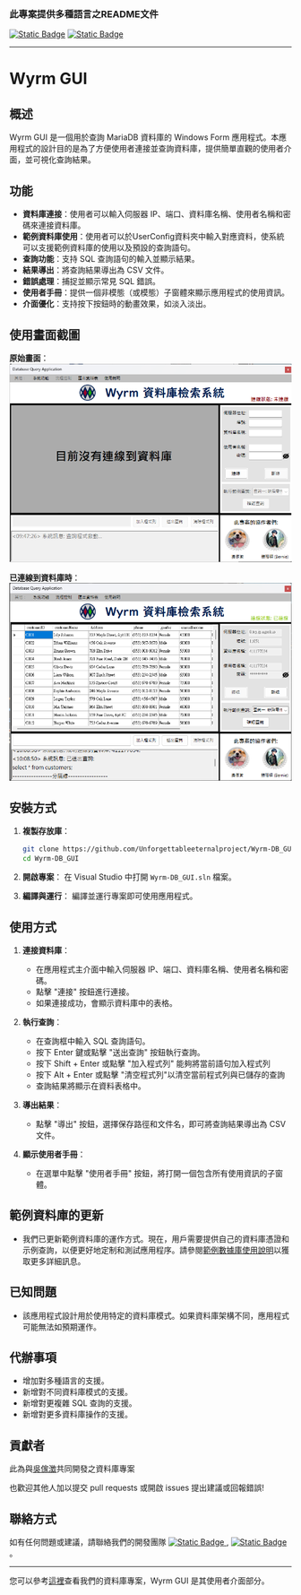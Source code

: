 ﻿### 此專案提供多種語言之README文件
[![Static Badge](https://img.shields.io/badge/lang-en-red)](https://github.com/Unforgettableeternalproject/Wyrm-DB_GUI-/blob/master/README.md) [![Static Badge](https://img.shields.io/badge/lang-zh--tw-yellow)](https://github.com/Unforgettableeternalproject/Wyrm-DB_GUI-/blob/master/README.zh-tw.md)

---

# Wyrm GUI

## 概述
Wyrm GUI 是一個用於查詢 MariaDB 資料庫的 Windows Form 應用程式。本應用程式的設計目的是為了方便使用者連接並查詢資料庫，提供簡單直觀的使用者介面，並可視化查詢結果。

## 功能
- **資料庫連接**：使用者可以輸入伺服器 IP、端口、資料庫名稱、使用者名稱和密碼來連接資料庫。
- **範例資料庫使用**：使用者可以於UserConfig資料夾中輸入對應資料，使系統可以支援範例資料庫的使用以及預設的查詢語句。
- **查詢功能**：支持 SQL 查詢語句的輸入並顯示結果。
- **結果導出**：將查詢結果導出為 CSV 文件。
- **錯誤處理**：捕捉並顯示常見 SQL 錯誤。
- **使用者手冊**：提供一個非模態（或模態）子窗體來顯示應用程式的使用資訊。
- **介面優化**：支持按下按鈕時的動畫效果，如淡入淡出。

## 使用畫面截圖

**原始畫面**：
![截圖](Resources/Snapshot_Disconnected.png)

**已連線到資料庫時**：
![截圖](Resources/User_Interface_Snapshot.png)

## 安裝方式
1. **複製存放庫**：
    ```bash
    git clone https://github.com/Unforgettableeternalproject/Wyrm-DB_GUI
    cd Wyrm-DB_GUI
    ```

2. **開啟專案**：
    在 Visual Studio 中打開 `Wyrm-DB_GUI.sln` 檔案。

3. **編譯與運行**：
    編譯並運行專案即可使用應用程式。

## 使用方式
1. **連接資料庫**：
    - 在應用程式主介面中輸入伺服器 IP、端口、資料庫名稱、使用者名稱和密碼。
    - 點擊 "連接" 按鈕進行連接。
    - 如果連接成功，會顯示資料庫中的表格。

2. **執行查詢**：
    - 在查詢框中輸入 SQL 查詢語句。
    - 按下 Enter 鍵或點擊 "送出查詢" 按鈕執行查詢。
    - 按下 Shift + Enter 或點擊 "加入程式列" 能夠將當前語句加入程式列
    - 按下 Alt + Enter 或點擊 "清空程式列"以清空當前程式列與已儲存的查詢
    - 查詢結果將顯示在資料表格中。

3. **導出結果**：
    - 點擊 "導出" 按鈕，選擇保存路徑和文件名，即可將查詢結果導出為 CSV 文件。

4. **顯示使用者手冊**：
    - 在選單中點擊 "使用者手冊" 按鈕，將打開一個包含所有使用資訊的子窗體。
    
## 範例資料庫的更新

- 我們已更新範例資料庫的運作方式。現在，用戶需要提供自己的資料庫憑證和示例查詢，以便更好地定制和測試應用程序。請參閱[範例數據庫使用說明](Example%20Database%20Usage.txt)以獲取更多詳細訊息。

## 已知問題

- 該應用程式設計用於使用特定的資料庫模式。如果資料庫架構不同，應用程式可能無法如預期運作。

## 代辦事項

- 增加對多種語言的支援。
- 新增對不同資料庫模式的支援。
- 新增對更複雜 SQL 查詢的支援。
- 新增對更多資料庫操作的支援。

## 貢獻者

此為與[吳傢澂](https://github.com/calculusfkyou)共同開發之資料庫專案

也歡迎其他人加以提交 pull requests 或開啟 issues 提出建議或回報錯誤!

## 聯絡方式
如有任何問題或建議，請聯絡我們的開發團隊 [![Static Badge](https://img.shields.io/badge/mail-Bernie-blue)
](mailto:ptyc4076@gmail.com), [![Static Badge](https://img.shields.io/badge/mail-Charlie-green)](mailto:charlie930320@gmail.com)。

---

您可以參考[這裡](https://github.com/Unforgettableeternalproject/DB_FinalProject)查看我們的資料庫專案，Wyrm GUI 是其使用者介面部分。